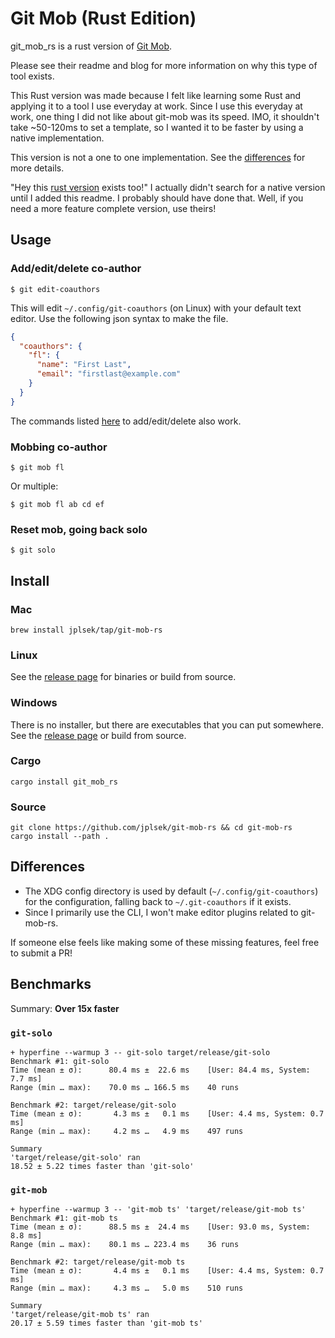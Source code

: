 # Git Mob (Rust Edition)

git_mob_rs is a rust version of [Git Mob](https://github.com/findmypast-oss/git-mob).

Please see their readme and blog for more information on why this type of tool exists.

This Rust version was made because I felt like learning some Rust and applying it to a tool I use everyday at work.
Since I use this everyday at work, one thing I did not like about git-mob was its speed.
IMO, it shouldn't take ~50-120ms to set a template, so I wanted it to be faster by using a native implementation.

This version is not a one to one implementation. See the [differences](#differences) for more details.

"Hey this [rust version](https://github.com/Frost/git-mob) exists too!"
I actually didn't search for a native version until I added this readme. I probably should have done that.
Well, if you need a more feature complete version, use theirs!

## Usage

### Add/edit/delete co-author

```
$ git edit-coauthors
```

This will edit `~/.config/git-coauthors` (on Linux) with your default text editor.
Use the following json syntax to make the file.

```json
{
  "coauthors": {
    "fl": {
      "name": "First Last",
      "email": "firstlast@example.com"
    }
  }
}
```

The commands listed [here](https://github.com/rkotze/git-mob/tree/master/packages/git-mob#add-co-author) to add/edit/delete also work.

### Mobbing co-author

```
$ git mob fl
```

Or multiple:

```
$ git mob fl ab cd ef
```

### Reset mob, going back solo

```
$ git solo
``` 

## Install

### Mac

```
brew install jplsek/tap/git-mob-rs
```

### Linux

See the [release page](https://github.com/jplsek/git-mob-rs/releases) for binaries or build from source.

### Windows

There is no installer, but there are executables that you can put somewhere. See the [release page](https://github.com/jplsek/git-mob-rs/releases) or build from source.

### Cargo

```
cargo install git_mob_rs
```

### Source

```
git clone https://github.com/jplsek/git-mob-rs && cd git-mob-rs
cargo install --path .
```

## Differences

- The XDG config directory is used by default (`~/.config/git-coauthors`) for the configuration, falling back to `~/.git-coauthors` if it exists.
- Since I primarily use the CLI, I won't make editor plugins related to git-mob-rs.

If someone else feels like making some of these missing features, feel free to submit a PR!

## Benchmarks

Summary: **Over 15x faster**

### `git-solo`

```
+ hyperfine --warmup 3 -- git-solo target/release/git-solo
Benchmark #1: git-solo
Time (mean ± σ):      80.4 ms ±  22.6 ms    [User: 84.4 ms, System: 7.7 ms]
Range (min … max):    70.0 ms … 166.5 ms    40 runs

Benchmark #2: target/release/git-solo
Time (mean ± σ):       4.3 ms ±   0.1 ms    [User: 4.4 ms, System: 0.7 ms]
Range (min … max):     4.2 ms …   4.9 ms    497 runs

Summary
'target/release/git-solo' ran
18.52 ± 5.22 times faster than 'git-solo'
```

### `git-mob`

```
+ hyperfine --warmup 3 -- 'git-mob ts' 'target/release/git-mob ts'
Benchmark #1: git-mob ts
Time (mean ± σ):      88.5 ms ±  24.4 ms    [User: 93.0 ms, System: 8.8 ms]
Range (min … max):    80.1 ms … 223.4 ms    36 runs

Benchmark #2: target/release/git-mob ts
Time (mean ± σ):       4.4 ms ±   0.1 ms    [User: 4.4 ms, System: 0.7 ms]
Range (min … max):     4.3 ms …   5.0 ms    510 runs

Summary
'target/release/git-mob ts' ran
20.17 ± 5.59 times faster than 'git-mob ts'
```
